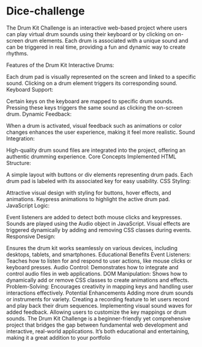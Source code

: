 # Dice-challenge
The Drum Kit Challenge is an interactive web-based project where users can play virtual drum sounds using their keyboard or by clicking on on-screen drum elements. Each drum is associated with a unique sound and can be triggered in real time, providing a fun and dynamic way to create rhythms. 

Features of the Drum Kit
Interactive Drums:

Each drum pad is visually represented on the screen and linked to a specific sound.
Clicking on a drum element triggers its corresponding sound.
Keyboard Support:

Certain keys on the keyboard are mapped to specific drum sounds. Pressing these keys triggers the same sound as clicking the on-screen drum.
Dynamic Feedback:

When a drum is activated, visual feedback such as animations or color changes enhances the user experience, making it feel more realistic.
Sound Integration:

High-quality drum sound files are integrated into the project, offering an authentic drumming experience.
Core Concepts Implemented
HTML Structure:

A simple layout with buttons or div elements representing drum pads.
Each drum pad is labeled with its associated key for easy usability.
CSS Styling:

Attractive visual design with styling for buttons, hover effects, and animations.
Keypress animations to highlight the active drum pad.
JavaScript Logic:

Event listeners are added to detect both mouse clicks and keypresses.
Sounds are played using the Audio object in JavaScript.
Visual effects are triggered dynamically by adding and removing CSS classes during events.
Responsive Design:

Ensures the drum kit works seamlessly on various devices, including desktops, tablets, and smartphones.
Educational Benefits
Event Listeners: Teaches how to listen for and respond to user actions, like mouse clicks or keyboard presses.
Audio Control: Demonstrates how to integrate and control audio files in web applications.
DOM Manipulation: Shows how to dynamically add or remove CSS classes to create animations and effects.
Problem-Solving: Encourages creativity in mapping keys and handling user interactions effectively.
Potential Enhancements
Adding more drum sounds or instruments for variety.
Creating a recording feature to let users record and play back their drum sequences.
Implementing visual sound waves for added feedback.
Allowing users to customize the key mappings or drum sounds.
The Drum Kit Challenge is a beginner-friendly yet comprehensive project that bridges the gap between fundamental web development and interactive, real-world applications. It’s both educational and entertaining, making it a great addition to your portfolio
